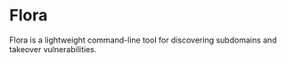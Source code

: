 # Flora
Flora is a lightweight command-line tool for discovering subdomains and takeover vulnerabilities.
